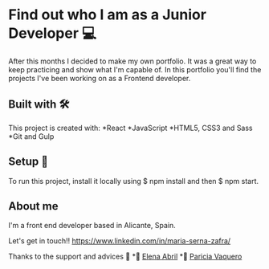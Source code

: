 # Find out who I am as a Junior Developer 💻

After this months I decided to make my own portfolio. It was a great way to keep practicing and show what I'm capable of.
In this portfolio you'll find the projects I've been working on as a Frontend developer.

## Built with 🛠️

This project is created with:
*React
*JavaScript
*HTML5, CSS3 and Sass
*Git and Gulp

## Setup 🚀
To run this project, install it locally using $ npm install and then $ npm start.

## About me

I'm a front end developer based in Alicante, Spain.

Let's get in touch!! https://www.linkedin.com/in/maria-serna-zafra/

Thanks to the support and advices 🎁
  *📢 [Elena Abril](https://www.linkedin.com/in/elenaabrilmedina/)
  *📢 [Paricia Vaquero](https://www.linkedin.com/in/patriciavaquerosaenz/)
